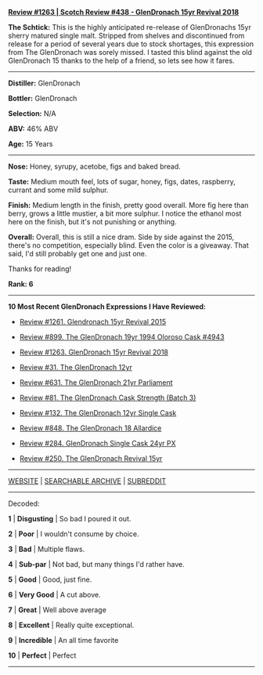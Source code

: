 
[**Review #1263 | Scotch Review #438 - GlenDronach 15yr Revival 2018**]( https://t8ke.review/review-1263-glendronach-15yr-revival-2018)

**The Schtick:** This is the highly anticipated re-release of GlenDronachs 15yr sherry matured single malt. Stripped from shelves and discontinued from release for a period of several years due to stock shortages, this expression from The GlenDronach was sorely missed. I tasted this blind against the old GlenDronach 15 thanks to the help of a friend, so lets see how it fares. 

-----

**Distiller:** GlenDronach

**Bottler:** GlenDronach

**Selection:** N/A

**ABV:**  46% ABV

**Age:** 15 Years 

-----

**Nose:**  Honey, syrupy, acetobe, figs and baked bread. 

**Taste:** Medium mouth feel, lots of sugar, honey, figs, dates, raspberry, currant and some mild sulphur. 

**Finish:** Medium length in the finish, pretty good overall. More fig here than berry, grows a little mustier, a bit more sulphur. I notice the ethanol most here on the finish, but it's not punishing or anything. 

**Overall:** Overall, this is still a nice dram. Side by side against the 2015, there's no competition, especially blind. Even the color is a giveaway. That said, I'd still probably get one and just one.

Thanks for reading!

**Rank: 6**

----- 

**10 Most Recent GlenDronach Expressions I Have Reviewed:** 

- [Review #1261. Glendronach 15yr Revival 2015]( https://t8ke.review/review-1261-glendronach-15yr-revival-2015) 

- [Review #899. The GlenDronach 19yr 1994 Oloroso Cask #4943]( https://t8ke.review/review-899-the-glendronach-19yr-1994-oloroso-cask-4943/) 

- [Review #1263. GlenDronach 15yr Revival 2018]( https://t8ke.review/review-1263-glendronach-15yr-revival-2018) 

- [Review #31. The GlenDronach 12yr]( https://t8ke.review/review-31-the-glendronach-12yr/) 

- [Review #631. The GlenDronach 21yr Parliament]( https://t8ke.review/review-631-the-glendronach-21yr-parliament/) 

- [Review #81. The GlenDronach Cask Strength (Batch 3)]( https://t8ke.review/review-81-the-glendronach-cask-strength-batch-3/) 

- [Review #132. The GlenDronach 12yr Single Cask]( https://t8ke.review/review-132-the-glendronach-12yr-single-cask-px-blackwells/) 

- [Review #848. The GlenDronach 18 Allardice]( https://t8ke.review/review-848-the-glendronach-18yr-allardice-2013/) 

- [Review #284. GlenDronach Single Cask 24yr PX]( https://t8ke.review/review-284-the-glendronach-22yr-sic-px/) 

- [Review #250. The GlenDronach Revival 15yr]( https://t8ke.review/review-250-the-glendronach-revival-15yr/) 

-----

[WEBSITE](https://t8ke.review) | [SEARCHABLE ARCHIVE](https://t8ke.review/review-archive/) | [SUBREDDIT](https://reddit.com/r/t8kereviews)

-----

Decoded:

**1** | **Disgusting** | So bad I poured it out.

**2** | **Poor** | I wouldn't consume by choice.

**3** | **Bad** | Multiple flaws.

**4** | **Sub-par** | Not bad, but many things I'd rather have.

**5** | **Good** | Good, just fine.

**6** | **Very Good** | A cut above.

**7** | **Great** | Well above average

**8** | **Excellent** | Really quite exceptional.

**9** | **Incredible** | An all time favorite

**10** | **Perfect** | Perfect

----

